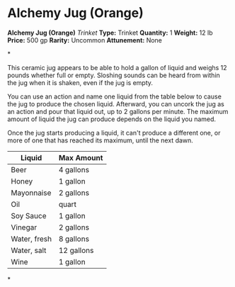 # Alchemy Jug (Orange)

**Alchemy Jug (Orange)**
_Trinket_
**Type:** Trinket
**Quantity:** 1
**Weight:** 12 lb
**Price:** 500 gp
**Rarity:** Uncommon
**Attunement:** None

*<p>This ceramic jug appears to be able to hold a gallon of liquid and weighs 12 pounds whether full or empty. Sloshing sounds can be heard from within the jug when it is shaken, even if the jug is empty.

You can use an action and name one liquid from the table below to cause the jug to produce the chosen liquid. Afterward, you can uncork the jug as an action and pour that liquid out, up to 2 gallons per minute. The maximum amount of liquid the jug can produce depends on the liquid you named.

Once the jug starts producing a liquid, it can't produce a different one, or more of one that has reached its maximum, until the next dawn.</p>
<table>
<thead>
<tr>
<th data-sheets-value="{"1":2,"2":"Liquid"}">Liquid</th>
<th data-sheets-value="{"1":2,"2":"Max Amount"}">Max Amount</th>
</tr>
</thead>
<tbody>
<tr>
<td data-sheets-value="{"1":2,"2":"Beer"}">Beer</td>
<td data-sheets-value="{"1":2,"2":"4 gallons"}">4 gallons</td>
</tr>
<tr>
<td data-sheets-value="{"1":2,"2":"Honey"}">Honey</td>
<td data-sheets-value="{"1":2,"2":"1 gallon"}">1 gallon</td>
</tr>
<tr>
<td data-sheets-value="{"1":2,"2":"Mayonnaise"}">Mayonnaise</td>
<td data-sheets-value="{"1":2,"2":"2 gallons"}">2 gallons</td>
</tr>
<tr>
<td data-sheets-value="{"1":2,"2":"Oil"}">Oil</td>
<td data-sheets-value="{"1":2,"2":"quart"}">quart</td>
</tr>
<tr>
<td>Soy Sauce</td>
<td>1 gallon</td>
</tr>
<tr>
<td data-sheets-value="{"1":2,"2":"Vinegar"}">Vinegar</td>
<td data-sheets-value="{"1":2,"2":"2 gallons"}">2 gallons</td>
</tr>
<tr>
<td data-sheets-value="{"1":2,"2":"Water, fresh"}">Water, fresh</td>
<td data-sheets-value="{"1":2,"2":"8 gallons"}">8 gallons</td>
</tr>
<tr>
<td data-sheets-value="{"1":2,"2":"Water, salt"}">Water, salt</td>
<td data-sheets-value="{"1":2,"2":"12 gallons"}">12 gallons</td>
</tr>
<tr>
<td data-sheets-value="{"1":2,"2":"Wine"}">Wine</td>
<td data-sheets-value="{"1":2,"2":"1 gallon"}">1 gallon</td>
</tr>
</tbody>
</table>*